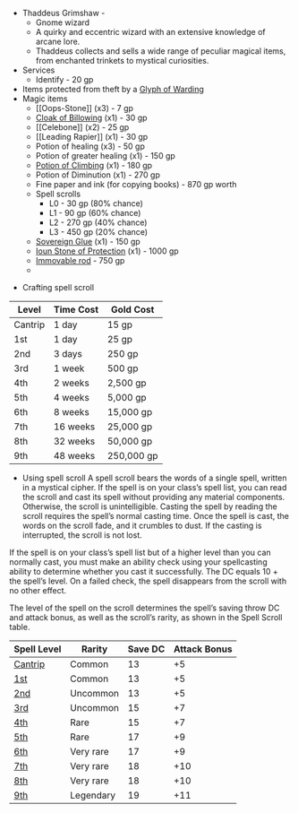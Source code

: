 
- Thaddeus Grimshaw -
	- Gnome wizard
	- A quirky and eccentric wizard with an extensive knowledge of arcane lore.
	- Thaddeus collects and sells a wide range of peculiar magical items, from enchanted trinkets to mystical curiosities.
- Services
	- Identify - 20 gp
- Items protected from theft by a [Glyph of Warding](https://roll20.net/compendium/dnd5e/Glyph%20of%20Warding#content)
- Magic items
	- [[Oops-Stone]] (x3) - 7 gp
	- [Cloak of Billowing](http://dnd5e.wikidot.com/wondrous-items:cloak-of-billowing) (x1) - 30 gp
	- [[Celebone]] (x2) - 25 gp
	- [[Leading Rapier]] (x1) - 30 gp
	- Potion of healing (x3) - 50 gp
	- Potion of greater healing (x1) - 150 gp
	- [Potion of Climbing](https://www.dndbeyond.com/magic-items/4702-potion-of-climbing) (x1) - 180 gp
	- Potion of Diminution (x1) - 270 gp
	- Fine paper and ink (for copying books) - 870 gp worth
	- Spell scrolls
		- L0 - 30 gp (80% chance)
		- L1 - 90 gp (60% chance)
		- L2 - 270 gp (40% chance)
		- L3 - 450 gp (20% chance)
	* [Sovereign Glue](https://www.dndbeyond.com/magic-items/4756-sovereign-glue) (x1) - 150 gp
	* [Ioun Stone of Protection](https://www.dndbeyond.com/magic-items/4939-ioun-stone-of-protection) (x1) - 1000 gp
	* [Immovable rod](https://www.dndbeyond.com/magic-items/4662-immovable-rod) - 750 gp
	* 
* Crafting spell scroll

|Level|Time Cost|Gold Cost|
|---|---|---|
|Cantrip|1 day|15 gp|
|1st|1 day|25 gp|
|2nd|3 days|250 gp|
|3rd|1 week|500 gp|
|4th|2 weeks|2,500 gp|
|5th|4 weeks|5,000 gp|
|6th|8 weeks|15,000 gp|
|7th|16 weeks|25,000 gp|
|8th|32 weeks|50,000 gp|
|9th|48 weeks|250,000 gp|

* Using spell scroll
A spell scroll bears the words of a single spell, written in a mystical cipher. If the spell is on your class’s spell list, you can read the scroll and cast its spell without providing any material components. Otherwise, the scroll is unintelligible. Casting the spell by reading the scroll requires the spell’s normal casting time. Once the spell is cast, the words on the scroll fade, and it crumbles to dust. If the casting is interrupted, the scroll is not lost.

If the spell is on your class’s spell list but of a higher level than you can normally cast, you must make an ability check using your spellcasting ability to determine whether you cast it successfully. The DC equals 10 + the spell’s level. On a failed check, the spell disappears from the scroll with no other effect.

The level of the spell on the scroll determines the spell’s saving throw DC and attack bonus, as well as the scroll’s rarity, as shown in the Spell Scroll table.

|Spell Level|Rarity|Save DC|Attack Bonus|
|---|---|---|---|
|[Cantrip](https://www.dndbeyond.com/magic-items/4758-spell-scroll-0-cantrip)|Common|13|+5|
|[1st](https://www.dndbeyond.com/magic-items/5161-spell-scroll-1st-level)|Common|13|+5|
|[2nd](https://www.dndbeyond.com/magic-items/5162-spell-scroll-2nd-level)|Uncommon|13|+5|
|[3rd](https://www.dndbeyond.com/magic-items/5163-spell-scroll-3rd-level)|Uncommon|15|+7|
|[4th](https://www.dndbeyond.com/magic-items/5164-spell-scroll-4th-level)|Rare|15|+7|
|[5th](https://www.dndbeyond.com/magic-items/5165-spell-scroll-5th-level)|Rare|17|+9|
|[6th](https://www.dndbeyond.com/magic-items/5166-spell-scroll-6th-level)|Very rare|17|+9|
|[7th](https://www.dndbeyond.com/magic-items/5167-spell-scroll-7th-level)|Very rare|18|+10|
|[8th](https://www.dndbeyond.com/magic-items/5168-spell-scroll-8th-level)|Very rare|18|+10|
|[9th](https://www.dndbeyond.com/magic-items/5169-spell-scroll-9th-level)|Legendary|19|+11|

